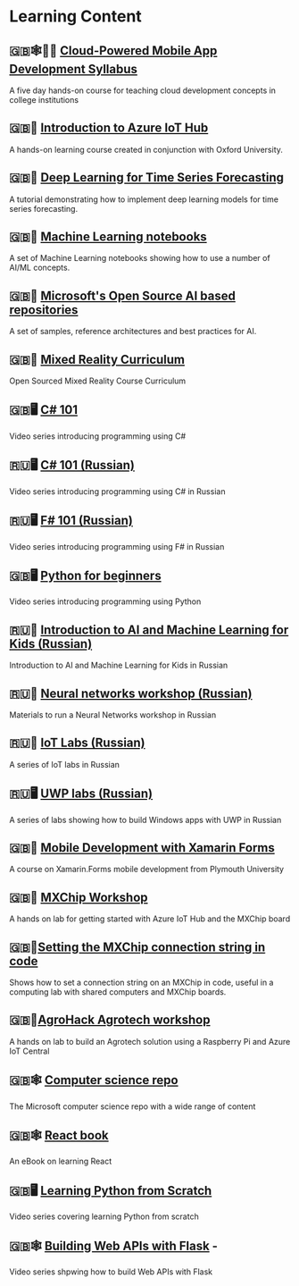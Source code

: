 # Learning Content

## 🇬🇧🕸📱🤖 [Cloud-Powered Mobile App Development Syllabus](https://github.com/toolboc/Cloud-Powered-Mobile-App-Development-Curriculum)

A five day hands-on course for teaching cloud development concepts in college institutions

## 🇬🇧🤖 [Introduction to Azure IoT Hub](https://docs.microsoft.com/en-us/learn/modules/introduction-to-iot-hub/?WT.mc_id=educationcontent-general-jabenn)

A hands-on learning course created in conjunction with Oxford University.

## 🇬🇧🧠 [Deep Learning for Time Series Forecasting](https://github.com/Azure/DeepLearningForTimeSeriesForecasting)

A tutorial demonstrating how to implement deep learning models for time series forecasting.

## 🇬🇧🧠 [Machine Learning notebooks](https://github.com/Azure/MachineLearningNotebooks/tree/master/how-to-use-azureml/automated-machine-learning)

A set of Machine Learning notebooks showing how to use a number of AI/ML concepts.

## 🇬🇧🧠 [Microsoft's Open Source AI based repositories](https://github.com/microsoft/ai)

A set of samples, reference architectures and best practices for AI.

## 🇬🇧🥽 [Mixed Reality Curriculum](https://github.com/Yonet/AzureMixedRealityDocs)

Open Sourced Mixed Reality Course Curriculum

## 🇬🇧🖥 [C# 101](https://channel9.msdn.com/Series/CSharp-101/?WT.mc_id=educationcontent-general-jabenn)

Video series introducing programming using C#

## 🇷🇺🖥 [C# 101 (Russian)](https://www.youtube.com/playlist?list=PL6XUtJhtlpPM3mTfgYBY5Zql4b4szL4KP)

Video series introducing programming using C# in Russian

## 🇷🇺🖥 [F# 101 (Russian)](https://channel9.msdn.com/Series/Exciting-introduction-to-functional-programming-in-F-rus)

Video series introducing programming using F# in Russian

## 🇬🇧🖥 [Python for beginners](https://channel9.msdn.com/Series/Intro-to-Python-Development)

Video series introducing programming using Python

## 🇷🇺🧠 [Introduction to AI and Machine Learning for Kids (Russian)](https://www.youtube.com/playlist?list=PL6XUtJhtlpPOJu1OTwZ4I7xmnoyqQ_BFR)

Introduction to AI and Machine Learning for Kids in Russian

## 🇷🇺🧠 [Neural networks workshop (Russian)](https://github.com/shwars/NeuroWorkshop)

Materials to run a Neural Networks workshop in Russian

## 🇷🇺🤖 [IoT Labs (Russian)](https://github.com/evangelism/IoTSchool)

A series of IoT labs in Russian

## 🇷🇺🖥 [UWP labs (Russian)](https://github.com/evangelism/Win10UWPCourse)

A series of labs showing how to build Windows apps with UWP in Russian

## 🇬🇧📱 [Mobile Development with Xamarin Forms](https://github.com/UniversityOfPlymouthComputing/MobileDev-XamarinForms)

A course on Xamarin.Forms mobile development from Plymouth University

## 🇬🇧🤖 [MXChip Workshop](https://github.com/jimbobbennett/MXChip-Workshop)

A hands on lab for getting started with Azure IoT Hub and the MXChip board

## 🇬🇧🤖[Setting the MXChip connection string in code](https://www.jimbobbennett.io/setting-an-mxchip-connection-string-in-code/)

Shows how to set a connection string on an MXChip in code, useful in a computing lab with shared computers and MXChip boards.

## 🇬🇧🤖[AgroHack Agrotech workshop](https://github.com/jimbobbennett/AgroHack)

A hands on lab to build an Agrotech solution using a Raspberry Pi and Azure IoT Central

## 🇬🇧🕸 [Computer science repo](https://github.com/microsoft/computerscience)

The Microsoft computer science repo with a wide range of content

## 🇬🇧🕸 [React book](https://softchris.github.io/books/react/)

An eBook on learning React

## 🇬🇧🖥 [Learning Python from Scratch](https://www.youtube.com/watch?v=q6bZcsOhwKk&list=PLG8WGLcszzgWec9s06fMn760bZ7LGV3ya)

Video series covering learning Python from scratch

## 🇬🇧🕸 [Building Web APIs with Flask](https://www.youtube.com/watch?v=WdY7tZY2jcs&list=PLG8WGLcszzgUATIteQTzPBPYJbiBbaymY) -

Video series shpwing how to build Web APIs with Flask
